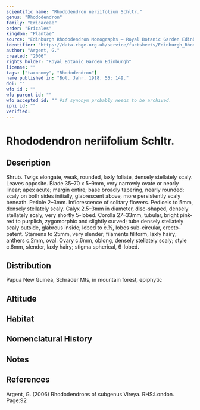 ```yaml
---
scientific name: "Rhododendron neriifolium Schltr."
genus: "Rhododendron"
family: "Ericaceae"
order: "Ericales"
kingdom: "Plantae"
source: "Edinburgh Rhododendron Monographs – Royal Botanic Garden Edinburgh"
identifier: "https://data.rbge.org.uk/service/factsheets/Edinburgh_Rhododendron_Monographs.xhtml"
author: "Argent, G."
created: "2006"
rights holder: "Royal Botanic Garden Edinburgh"
license: ""
tags: ["taxonomy", "Rhododendron"]
name published in: "Bot. Jahr. 1918. 55: 149."
doi: ""
wfo id : ""
wfo parent id: ""
wfo accepted id: "" #if synonym probably needs to be archived.                      
ipni id: ""
verified:
---
```


                       

# Rhododendron neriifolium Schltr.

## Description
Shrub. Twigs elongate, weak, rounded, laxly foliate, densely stellately scaly. Leaves opposite. Blade 35–70 x 5–9mm, very narrowly ovate or nearly linear; apex acute; margin entire; base broadly tapering, nearly rounded; scaly on both sides initially, glabrescent above, more persistently scaly beneath. Petiole 2–3mm. Inflorescence of solitary flowers. Pedicels to 5mm, densely stellately scaly. Calyx 2.5–3mm in diameter, disc-shaped, densely stellately scaly, very shortly 5-lobed. Corolla 27–33mm, tubular, bright pink-red to purplish, zygomorphic and slightly curved; tube densely stellately scaly outside, glabrous inside; lobed to c.1⁄5, lobes sub-circular, erecto-patent. Stamens to 25mm, very slender; filaments filiform, laxly hairy; anthers c.2mm, oval. Ovary c.6mm, oblong, densely stellately scaly; style c.6mm, slender, laxly hairy; stigma spherical, 6-lobed.

## Distribution
Papua New Guinea, Schrader Mts, in mountain forest, epiphytic

## Altitude


## Habitat


## Nomenclatural History

                       
## Notes


## References

Argent, G. (2006) Rhododendrons of subgenus Vireya. RHS:London. Page:92
